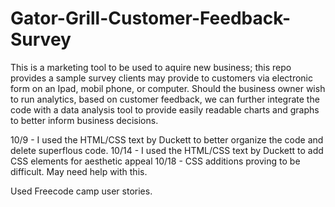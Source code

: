 # Gator-Grill-Customer-Feedback-Survey
This is a marketing tool to be used to aquire new business; this repo provides a sample survey clients may provide to customers via electronic form on an Ipad, mobil phone, or computer. Should the business owner wish to run analytics, based on customer feedback, we can further integrate the code with a data analysis tool to provide easily readable charts and graphs to better inform business decisions.

10/9 - I used the HTML/CSS text by Duckett to better organize the code and delete superflous code.
10/14 - I used the HTML/CSS text by Duckett to add CSS elements for aesthetic appeal
10/18 - CSS additions proving to be difficult. May need help with this.

Used Freecode camp user stories.

